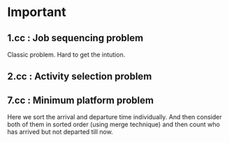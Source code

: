 # Important

## 1.cc : Job sequencing problem

Classic problem. Hard to get the intution.

## 2.cc : Activity selection problem


## 7.cc : Minimum platform problem

Here we sort the arrival and departure time individually. And then consider
both of them in sorted order (using merge technique) and then count who has
arrived but not departed till now.
